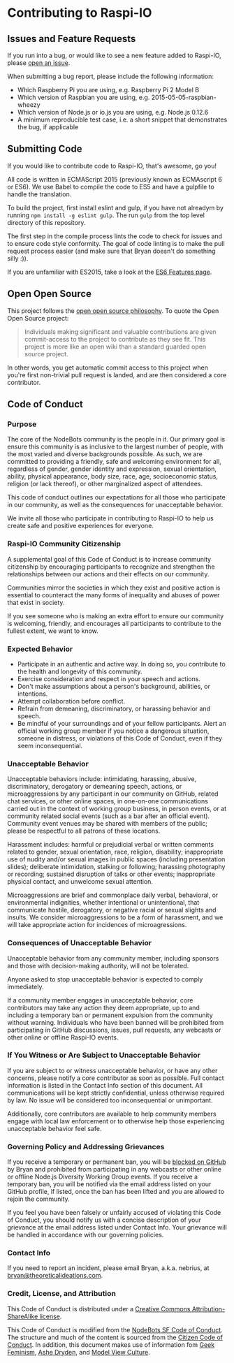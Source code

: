 # Contributing to Raspi-IO

## Issues and Feature Requests

If you run into a bug, or would like to see a new feature added to Raspi-IO, please [open an issue](https://github.com/nebrius/raspi-io/issues).

When submitting a bug report, please include the following information:

- Which Raspberry Pi you are using, e.g. Raspberry Pi 2 Model B
- Which version of Raspbian you are using, e.g. 2015-05-05-raspbian-wheezy
- Which version of Node.js or io.js you are using, e.g. Node.js 0.12.6
- A minimum reproducible test case, i.e. a short snippet that demonstrates the bug, if applicable

## Submitting Code

If you would like to contribute code to Raspi-IO, that's awesome, go you!

All code is written in ECMAScript 2015 (previously known as ECMAscript 6 or ES6). We use Babel to compile the code to ES5 and have a gulpfile to handle the translation.

To build the project, first install eslint and gulp, if you have not alreadym by running ```npm install -g eslint gulp```. The run ```gulp``` from the top level directory of this repository.

The first step in the compile process lints the code to check for issues and to ensure code style conformity. The goal of code linting is to make the pull request process easier (and make sure that Bryan doesn't do something silly :)).

If you are unfamiliar with ES2015, take a look at the [ES6 Features page](http://es6-features.org/#Constants).

## Open Open Source

This project follows the [open open source philosophy](http://openopensource.org/). To quote the Open Open Source project:

> Individuals making significant and valuable contributions are given commit-access to the project to contribute as they see fit. This project is more like an open wiki than a standard guarded open source project.

In other words, you get automatic commit access to this project when you're first non-trivial pull request is landed, and are then considered a core contributor.

## Code of Conduct

### Purpose

The core of the NodeBots community is the people in it. Our primary goal is ensure this community is as inclusive to the largest number of people, with the most varied and diverse backgrounds possible. As such, we are committed to providing a friendly, safe and welcoming environment for all, regardless of gender, gender identity and expression, sexual orientation, ability, physical appearance, body size, race, age, socioeconomic status, religion (or lack thereof), or other marginalized aspect of attendees.

This code of conduct outlines our expectations for all those who participate in our community, as well as the consequences for unacceptable behavior.

We invite all those who participate in contributing to Raspi-IO to help us create safe and positive experiences for everyone.

### Raspi-IO Community Citizenship

A supplemental goal of this Code of Conduct is to increase community citizenship by encouraging participants to recognize and strengthen the relationships between our actions and their effects on our community.

Communities mirror the societies in which they exist and positive action is essential to counteract the many forms of inequality and abuses of power that exist in society.

If you see someone who is making an extra effort to ensure our community is welcoming, friendly, and encourages all participants to contribute to the fullest extent, we want to know.

### Expected Behavior

- Participate in an authentic and active way. In doing so, you contribute to the health and longevity of this community.
- Exercise consideration and respect in your speech and actions.
- Don't make assumptions about a person's background, abilities, or intentions.
- Attempt collaboration before conflict.
- Refrain from demeaning, discriminatory, or harassing behavior and speech.
- Be mindful of your surroundings and of your fellow participants. Alert an official working group member if you notice a dangerous situation, someone in distress, or violations of this Code of Conduct, even if they seem inconsequential.

### Unacceptable Behavior

Unacceptable behaviors include: intimidating, harassing, abusive, discriminatory, derogatory or demeaning speech, actions, or microaggressions by any participant in our community on GitHub, related chat services, or other online spaces, in one-on-one communications carried out in the context of working group business, in person events, or at community related social events (such as a bar after an official event). Community event venues may be shared with members of the public; please be respectful to all patrons of these locations.

Harassment includes: harmful or prejudicial verbal or written comments related to gender, sexual orientation, race, religion, disability; inappropriate use of nudity and/or sexual images in public spaces (including presentation slides); deliberate intimidation, stalking or following; harassing photography or recording; sustained disruption of talks or other events; inappropriate physical contact, and unwelcome sexual attention.

Microaggressions are brief and commonplace daily verbal, behavioral, or environmental indignities, whether intentional or unintentional, that communicate hostile, derogatory, or negative racial or sexual slights and insults. We consider microaggressions to be a form of harassment, and we will take appropriate action for incidences of microagressions.

### Consequences of Unacceptable Behavior

Unacceptable behavior from any community member, including sponsors and those with decision-making authority, will not be tolerated.

Anyone asked to stop unacceptable behavior is expected to comply immediately.

If a community member engages in unacceptable behavior, core contributors may take any action they deem appropriate, up to and including a temporary ban or permanent expulsion from the community without warning. Individuals who have been banned will be prohibited from participating in GitHub discussions, issues, pull requests, any webcasts or other online or offline Raspi-IO events.

### If You Witness or Are Subject to Unacceptable Behavior

If you are subject to or witness unacceptable behavior, or have any other concerns, please notify a core contributor as soon as possible. Full contact information is listed in the Contact Info section of this document. All communications will be kept strictly confidential, unless otherwise required by law. No issue will be considered too inconsequential or unimportant.

Additionally, core contributors are available to help community members engage with local law enforcement or to otherwise help those experiencing unacceptable behavior feel safe.

### Governing Policy and Addressing Grievances

If you receive a temporary or permanent ban, you will be [blocked on GitHub](https://help.github.com/articles/blocking-a-user/) by Bryan and prohibited from participating in any webcasts or other online or offline Node.js Diversity Working Group events. If you receive a temporary ban, you will be notified via the email address listed on your GitHub profile, if listed, once the ban has been lifted and you are allowed to rejoin the community.

If you feel you have been falsely or unfairly accused of violating this Code of Conduct, you should notify us with a concise description of your grievance at the email address listed under Contact Info. Your grievance will be handled in accordance with our governing policies.

### Contact Info

If you need to report an incident, please email Bryan, a.k.a. nebrius, at bryan@theoreticalideations.com.

### Credit, License, and Attribution

This Code of Conduct is distributed under a [Creative Commons Attribution-ShareAlike license](http://creativecommons.org/licenses/by-sa/3.0/).

This Code of Conduct is modified from the [NodeBots SF Code of Conduct](https://github.com/nodebots/sf/blob/master/coc.md). The structure and much of the content is sourced from the [Citizen Code of Conduct](http://citizencodeofconduct.org/). In addition, this document makes use of information fom [Geek Feminism](http://geekfeminism.wikia.com/wiki/Conference_anti-harassment/Policy), [Ashe Dryden](http://www.ashedryden.com/blog/codes-of-conduct-101-faq), and [Model View Culture](https://modelviewculture.com/issues/events).